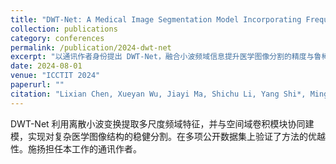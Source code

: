 ```yaml
---
title: "DWT-Net: A Medical Image Segmentation Model Incorporating Frequency Domain Information"
collection: publications
category: conferences
permalink: /publication/2024-dwt-net
excerpt: "以通讯作者身份提出 DWT-Net，融合小波频域信息提升医学图像分割的精度与鲁棒性。"
date: 2024-08-01
venue: "ICCTIT 2024"
paperurl: ""
citation: "Lixian Chen, Xueyan Wu, Jiayi Ma, Shichu Li, Yang Shi*, Mingxuan Huang. (2024). \"DWT-Net: A Medical Image Segmentation Model Incorporating Frequency Domain Information.\" In Proceedings of the 4th International Conference on Communication Technology and Information Technology (ICCTIT), pp. 589-594. IEEE."
---
```


DWT-Net 利用离散小波变换提取多尺度频域特征，并与空间域卷积模块协同建模，实现对复杂医学图像结构的稳健分割。在多项公开数据集上验证了方法的优越性。施扬担任本工作的通讯作者。
